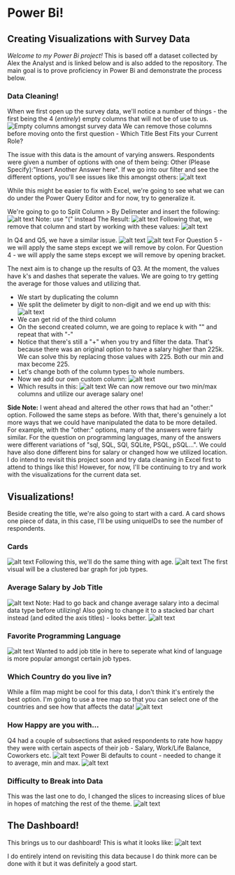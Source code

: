 # Power Bi!
## Creating Visualizations with Survey Data

*Welcome to my Power Bi project!* This is based off a dataset collected by Alex the Analyst and is linked below and is also added to the repository. The main goal is to prove proficiency in Power Bi and demonstrate the process below. 

### Data Cleaning!
When we first open up the survey data, we'll notice a number of things - the first being the 4 (*entirely*) empty columns that will not be of use to us.
![Empty columns amongst survey data](images/image.png)
We can remove those columns before moving onto the first question - Which Title Best Fits your Current Role?

The issue with this data is the amount of varying answers. Respondents were given a number of options with one of them being: Other (Please Specify):"Insert Another Answer here". If we go into our filter and see the different options, you'll see issues like this amongst others:
![alt text](images/image-1.png)

While this might be easier to fix with Excel, we're going to see what we can do under the Power Query Editor and for now, try to generalize it.

We're going to go to Split Column > By Delimeter and insert the following:
![alt text](images\image-2.png)
Note: use "(" instead
The Result:
![alt text](images\image-3.png)
Following that, we remove that column and start by working with these values:
![alt text](images\image-4.png)


In Q4 and Q5, we have a similar issue.
![alt text](images\image-5.png) 
![alt text](images\image-6.png)
For Question 5 - we will apply the same steps except we will remove by colon. 
For Question 4 - we will apply the same steps except we will remove by opening bracket. 

The next aim is to change up the results of Q3. At the moment, the values have k's and dashes that seperate the values. We are going to try getting the average for those values and utilizing that. 
- We start by duplicating the column
- We split the delimeter by digit to non-digit and we end up with this:
  ![alt text](images\image-7.png)
- We can get rid of the third column
- On the second created column, we are going to replace k with "" and repeat that with "-"
- Notice that there's still a "+" when you try and filter the data. That's because there was an original option to have a salary higher than 225k. We can solve this by replacing those values with 225. Both our min and max become 225.
- Let's change both of the column types to whole numbers.
- Now we add our own custom column:
  ![alt text](images\image-8.png)
- Which results in this:
  ![alt text](images\image-9.png)
We can now remove our two min/max columns and utilize our average salary one!

**Side Note:** I went ahead and altered the other rows that had an "other:" option. Followed the same steps as before. With that, there's genuinely a lot more ways that we could have manipulated the data to be more detailed. For example, with the "other:" options, many of the answers were fairly similar. For the question on programming languages, many of the answers were different variations of "sql, SQL, SQl, SQLite, PSQL, pSQL...". We could have also done different bins for salary or changed how we utilized location. I do intend to revisit this project soon and try data cleaning in Excel first to attend to things like this! However, for now, I'll be continuing to try and work with the visualizations for the current data set.

## Visualizations!
Beside creating the title, we're also going to start with a card. A card shows one piece of data, in this case, I'll be using uniqueIDs to see the number of respondents. 

### Cards
![alt text](images\image-10.png)
Following this, we'll do the same thing with age.
![alt text](images\image-11.png)
The first visual will be a clustered bar graph for job types.

### Average Salary by Job Title 
![alt text](images\image-12.png)
Note: Had to go back and change average salary into a decimal data type before utilizing! Also going to change it to a stacked bar chart instead (and edited the axis titles) - looks better.
![alt text](images\image-13.png)

### Favorite Programming Language
![alt text](images\image-14.png)
Wanted to add job title in here to seperate what kind of language is more popular amongst certain job types. 

### Which Country do you live in?
While a film map might be cool for this data, I don't think it's entirely the best option. I'm going to use a tree map so that you can select one of the countries and see how that affects the data!
![alt text](images\image-15.png)

### How Happy are you with...
Q4 had a couple of subsections that asked respondents to rate how happy they were with certain aspects of their job - Salary, Work/Life Balance, Coworkers etc.
![alt text](images\image-16.png)
Power Bi defaults to count - needed to change it to average, min and max.
![alt text](images\image-17.png)

### Difficulty to Break into Data
This was the last one to do, I changed the slices to increasing slices of blue in hopes of matching the rest of the theme.
![alt text](images\image-18.png)

## The Dashboard!
This brings us to our dashboard! This is what it looks like:
![alt text](images\image-19.png)

I do entirely intend on revisiting this data because I do think more can be done with it but it was definitely a good start.